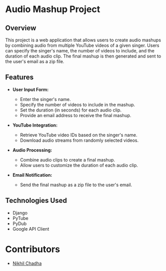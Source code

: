 # Audio Mashup Project

## Overview

This project is a web application that allows users to create audio mashups by combining audio from multiple YouTube videos of a given singer. Users can specify the singer's name, the number of videos to include, and the duration of each audio clip. The final mashup is then generated and sent to the user's email as a zip file.

## Features

- **User Input Form:**
  - Enter the singer's name.
  - Specify the number of videos to include in the mashup.
  - Set the duration (in seconds) for each audio clip.
  - Provide an email address to receive the final mashup.

- **YouTube Integration:**
  - Retrieve YouTube video IDs based on the singer's name.
  - Download audio streams from randomly selected videos.

- **Audio Processing:**
  - Combine audio clips to create a final mashup.
  - Allow users to customize the duration of each audio clip.

- **Email Notification:**
  - Send the final mashup as a zip file to the user's email.
 
## Technologies Used

- Django
- PyTube
- PyDub
- Google API Client

# Contributors

- [Nikhil Chadha](https://github.com/nikhil697)
